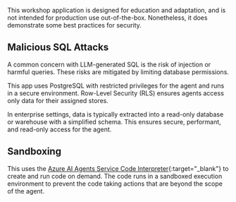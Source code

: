 This workshop application is designed for education and adaptation, and is not intended for production use out-of-the-box. Nonetheless, it does demonstrate some best practices for security.

## Malicious SQL Attacks

A common concern with LLM-generated SQL is the risk of injection or harmful queries. These risks are mitigated by limiting database permissions.

This app uses PostgreSQL with restricted privileges for the agent and runs in a secure environment. Row-Level Security (RLS) ensures agents access only data for their assigned stores.

In enterprise settings, data is typically extracted into a read-only database or warehouse with a simplified schema. This ensures secure, performant, and read-only access for the agent.

## Sandboxing

This uses the [Azure AI Agents Service Code Interpreter](https://learn.microsoft.com/azure/ai-services/agents/how-to/tools/code-interpreter?view=azure-python-preview&tabs=python&pivots=overview){:target="_blank"} to create and run code on demand. The code runs in a sandboxed execution environment to prevent the code taking actions that are beyond the scope of the agent.
